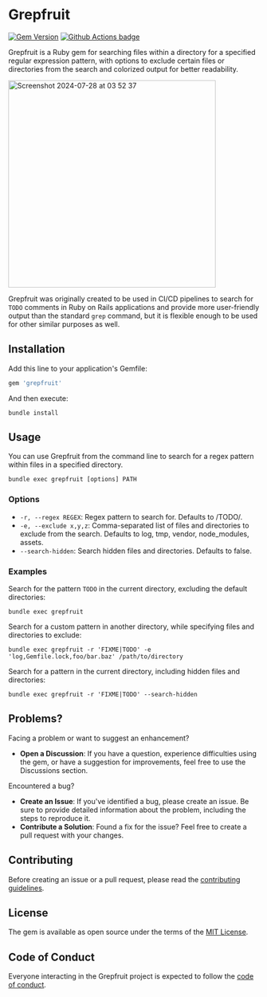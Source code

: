 # Grepfruit

[![Gem Version](https://badge.fury.io/rb/grepfruit.svg)](http://badge.fury.io/rb/grepfruit)
[![Github Actions badge](https://github.com/enjaku4/grepfruit/actions/workflows/main.yml/badge.svg)](https://github.com/enjaku4/grepfruit/actions/workflows/main.yml)

Grepfruit is a Ruby gem for searching files within a directory for a specified regular expression pattern, with options to exclude certain files or directories from the search and colorized output for better readability.

<img width="416" alt="Screenshot 2024-07-28 at 03 52 37" src="https://github.com/user-attachments/assets/95b26b81-dcc1-430b-ac44-641251cb84b6">

Grepfruit was originally created to be used in CI/CD pipelines to search for `TODO` comments in Ruby on Rails applications and provide more user-friendly output than the standard `grep` command, but it is flexible enough to be used for other similar purposes as well.

## Installation

Add this line to your application's Gemfile:

```ruby
gem 'grepfruit'
```

And then execute:

```shell
bundle install
```

## Usage

You can use Grepfruit from the command line to search for a regex pattern within files in a specified directory.

```shell
bundle exec grepfruit [options] PATH
```

### Options

- `-r, --regex REGEX`: Regex pattern to search for. Defaults to /TODO/.
- `-e, --exclude x,y,z`: Comma-separated list of files and directories to exclude from the search. Defaults to log, tmp, vendor, node_modules, assets.
- `--search-hidden`: Search hidden files and directories. Defaults to false.

### Examples

Search for the pattern `TODO` in the current directory, excluding the default directories:

```shell
bundle exec grepfruit
```

Search for a custom pattern in another directory, while specifying files and directories to exclude:

```shell
bundle exec grepfruit -r 'FIXME|TODO' -e 'log,Gemfile.lock,foo/bar.baz' /path/to/directory
```

Search for a pattern in the current directory, including hidden files and directories:

```shell
bundle exec grepfruit -r 'FIXME|TODO' --search-hidden
```

## Problems?

Facing a problem or want to suggest an enhancement?

- **Open a Discussion**: If you have a question, experience difficulties using the gem, or have a suggestion for improvements, feel free to use the Discussions section.

Encountered a bug?

- **Create an Issue**: If you've identified a bug, please create an issue. Be sure to provide detailed information about the problem, including the steps to reproduce it.
- **Contribute a Solution**: Found a fix for the issue? Feel free to create a pull request with your changes.

## Contributing

Before creating an issue or a pull request, please read the [contributing guidelines](https://github.com/enjaku4/grepfruit/blob/master/CONTRIBUTING.md).

## License

The gem is available as open source under the terms of the [MIT License](https://github.com/enjaku4/grepfruit/blob/master/LICENSE.txt).

## Code of Conduct

Everyone interacting in the Grepfruit project is expected to follow the [code of conduct](https://github.com/enjaku4/grepfruit/blob/master/CODE_OF_CONDUCT.md).
